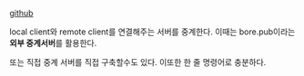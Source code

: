 [github](https://github.com/ekzhang/bore)

local client와 remote client를 연결해주는 서버를 중계한다. 이때는 bore.pub이라는 **외부 중계서버**를 활용한다.

또는 직접 중계 서버를 직접 구축할수도 있다. 이또한 한 줄 명령어로 충분하다.
